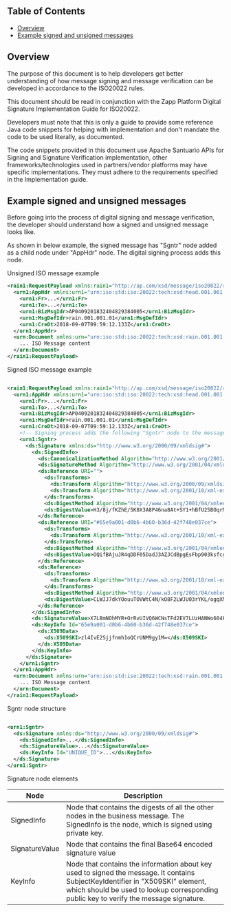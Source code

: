 

## Table of Contents
- [Overview](#overview)
- [Example signed and unsigned messages](#signedunsignedmessageexample)

## Overview <a name="overview"></a>
The purpose of this document is to help developers get better understanding of how message signing and message verification can be developed in accordance to the ISO20022 rules.

This document should be read in conjunction with the Zapp Platform Digital Signature Implementation Guide for ISO20022.

Developers must note that this is only a guide to provide some reference Java code snippets for helping with implementation and don't mandate the code to be used literally, as documented.

The code snippets provided in this document use Apache Santuario APIs for Signing and Signature Verification implementation, other frameworks/technologies used in partners/vendor platforms may have specific implementations. They must adhere to the requirements specified in the Implementation guide.

## Example signed and unsigned messages <a name="signedunsignedmessageexample"></a>

Before going into the process of digital signing and message verification, the developer should understand how a signed and unsigned message looks like.

As shown in below example, the signed message has "Sgntr" node added as a child node under "AppHdr" node. The digital signing process adds this node.

Unsigned ISO message example

```xml
<rain1:RequestPayload xmlns:rain1="http://ap.com/xsd/message/iso20022/rain.001.001.01">
  <urn1:AppHdr xmlns:urn1="urn:iso:std:iso:20022:tech:xsd:head.001.001.01">
    <urn1:Fr>...</urn1:Fr>
    <urn1:To>...</urn1:To>
    <urn1:BizMsgIdr>AP0409201832404829384005</urn1:BizMsgIdr>
    <urn1:MsgDefIdr>rain.001.001.01</urn1:MsgDefIdr>
    <urn1:CreDt>2018-09-07T09:59:12.133Z</urn1:CreDt>
  </urn1:AppHdr>
  <urn:Document xmlns:urn="urn:iso:std:iso:20022:tech:xsd:rain.001.001.01">
    ... ISO Message content
  </urn:Document> 
</rain1:RequestPayload>
```

Signed ISO message example

```xml

<rain1:RequestPayload xmlns:rain1="http://ap.com/xsd/message/iso20022/rain.001.001.01">
  <urn1:AppHdr xmlns:urn1="urn:iso:std:iso:20022:tech:xsd:head.001.001.01">
    <urn1:Fr>...</urn1:Fr>
    <urn1:To>...</urn1:To>
    <urn1:BizMsgIdr>AP0409201832404829384005</urn1:BizMsgIdr>
    <urn1:MsgDefIdr>rain.001.001.01</urn1:MsgDefIdr>
    <urn1:CreDt>2018-09-07T09:59:12.133Z</urn1:CreDt>
    <!-- Signing process adds the following "Sgntr" node to the message -->
    <urn1:Sgntr>
      <ds:Signature xmlns:ds="http://www.w3.org/2000/09/xmldsig#">
        <ds:SignedInfo>
          <ds:CanonicalizationMethod Algorithm="http://www.w3.org/2001/10/xml-exc-c14n#" />
          <ds:SignatureMethod Algorithm="http://www.w3.org/2001/04/xmldsig-more#rsa-sha256" />
          <ds:Reference URI="">
            <ds:Transforms>
              <ds:Transform Algorithm="http://www.w3.org/2000/09/xmldsig#enveloped-signature" />
              <ds:Transform Algorithm="http://www.w3.org/2001/10/xml-exc-c14n#" />
            </ds:Transforms>
            <ds:DigestMethod Algorithm="http://www.w3.org/2001/04/xmlenc#sha256" />
            <ds:DigestValue>H3/8j/fKZhE/5K8X3A8P46na8At+SY1+hBfU25BOqrM=</ds:DigestValue>
          </ds:Reference>
          <ds:Reference URI="#65e9a001-d0b6-4b60-b36d-42f748e037ce">
            <ds:Transforms>
              <ds:Transform Algorithm="http://www.w3.org/2001/10/xml-exc-c14n#" />
            </ds:Transforms>
            <ds:DigestMethod Algorithm="http://www.w3.org/2001/04/xmlenc#sha256" />
            <ds:DigestValue>OQifBAjuJR4qDDF05DadJ3AZJCdBpgEsFbp903ksfcg=</ds:DigestValue>
          </ds:Reference>
          <ds:Reference>
            <ds:Transforms>
              <ds:Transform Algorithm="http://www.w3.org/2001/10/xml-exc-c14n#" />
            </ds:Transforms>
            <ds:DigestMethod Algorithm="http://www.w3.org/2001/04/xmlenc#sha256" />
            <ds:DigestValue>CLWJJ7dkYOouuTOVWtC4N/kO8F2LWJU03rYKL/ogqXM=</ds:DigestValue>
          </ds:Reference>
        </ds:SignedInfo>
        <ds:SignatureValue>X7LBmNOhMYR+OrRvUIVQ6WCNsTFd2EV7LUzHANWo604FHhQqEdXmMoY7zHb8j+B51RQyZYQVcyl8QtEFLYgmzta2WnbwI1AybAXncyl5a5wmfjsDd94TbvYr8IEHCZCoi7gNdj7vzb7CJ87fmqXLRDnFa8f7tLuYlJOhu0S2+PprVYEkmly5QKcg5tNk/axLLTrV9FEFO07fD/+3YZOkWQU0MlQB3KXwe3z1biGYcxBKgWuZBzx6JVzwKNHAuk7NaAduT0MZpuFqwnnq59Cw/pr5AjNkLk70TEhhyRCXDTv7HTYRUTzOO9fOsrkjqMzd9GCZIIq9Fqv8si8EdzJwdw==</ds:SignatureValue>
        <ds:KeyInfo Id="65e9a001-d0b6-4b60-b36d-42f748e037ce">
          <ds:X509Data>
            <ds:X509SKI>zl4IvE2Sjjfnmh1oQCrUNM9gy1M=</ds:X509SKI>
          </ds:X509Data>
        </ds:KeyInfo>
      </ds:Signature>
    </urn1:Sgntr>
  </urn1:AppHdr>
  <urn:Document xmlns:urn="urn:iso:std:iso:20022:tech:xsd:rain.001.001.01">
    ... ISO Message content
  </urn:Document> 
</rain1:RequestPayload>

```

Sgntr node structure

```xml

<urn1:Sgntr>
  <ds:Signature xmlns:ds="http://www.w3.org/2000/09/xmldsig#">
    <ds:SignedInfo>...</ds:SignedInfo>
    <ds:SignatureValue>...</ds:SignatureValue>
    <ds:KeyInfo Id="UNIQUE_ID">...</ds:KeyInfo>
  </ds:Signature>
</urn1:Sgntr>

```
Signature node elements

| Node | Description |
| ---- | ----------- |
| SignedInfo | Node that contains the digests of all the other nodes in the business message. The SignedInfo is the node, which is signed using private key.|
| SignatureValue | Node that contains the final Base64 encoded signature value |
| KeyInfo | Node that contains the information about key used to signed the message. It contains SubjectKeyIdentifier in "X509SKI" element, which should be used to lookup corresponding public key to verify the message signature. |
